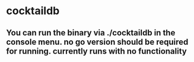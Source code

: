 # cocktaildb

## You can run the binary via ./cocktaildb in the console menu. no go version should be required for running. currently runs with no functionality 

